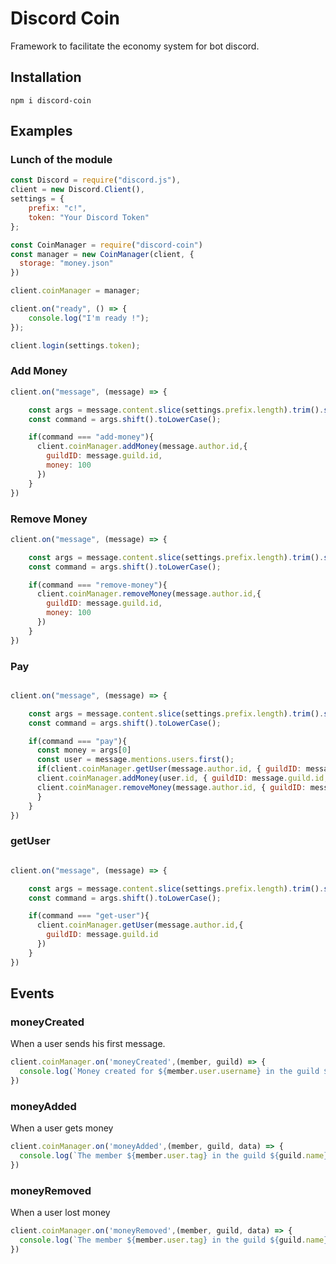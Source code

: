 # Discord Coin

Framework to facilitate the economy system for bot discord.

## Installation

```
npm i discord-coin
```

## Examples

### Lunch of the module

```js
const Discord = require("discord.js"),
client = new Discord.Client(),
settings = {
    prefix: "c!",
    token: "Your Discord Token"
};

const CoinManager = require("discord-coin")
const manager = new CoinManager(client, {
  storage: "money.json"
})

client.coinManager = manager;

client.on("ready", () => {
    console.log("I'm ready !");
});

client.login(settings.token);
```

### Add Money
```js
client.on("message", (message) => {

    const args = message.content.slice(settings.prefix.length).trim().split(/ +/g);
    const command = args.shift().toLowerCase();

    if(command === "add-money"){
      client.coinManager.addMoney(message.author.id,{
        guildID: message.guild.id,
        money: 100
      })
    }
})
```

### Remove Money

```js
client.on("message", (message) => {

    const args = message.content.slice(settings.prefix.length).trim().split(/ +/g);
    const command = args.shift().toLowerCase();

    if(command === "remove-money"){
      client.coinManager.removeMoney(message.author.id,{
        guildID: message.guild.id,
        money: 100
      })
    }
})
```

### Pay

```js

client.on("message", (message) => {

    const args = message.content.slice(settings.prefix.length).trim().split(/ +/g);
    const command = args.shift().toLowerCase();

    if(command === "pay"){
      const money = args[0]
      const user = message.mentions.users.first();
      if(client.coinManager.getUser(message.author.id, { guildID: message.guild.id }).money > money){
      client.coinManager.addMoney(user.id, { guildID: message.guild.id, money: money })
      client.coinManager.removeMoney(message.author.id, { guildID: message.guild.id, money: money })
      }
    }
})

```

### getUser

```js

client.on("message", (message) => {

    const args = message.content.slice(settings.prefix.length).trim().split(/ +/g);
    const command = args.shift().toLowerCase();

    if(command === "get-user"){
      client.coinManager.getUser(message.author.id,{
        guildID: message.guild.id
      })
    }
})

```

## Events

### moneyCreated

When a user sends his first message.

```js
client.coinManager.on('moneyCreated',(member, guild) => {
  console.log(`Money created for ${member.user.username} in the guild ${guild.name}`)
})
```

### moneyAdded

When a user gets money

```js
client.coinManager.on('moneyAdded',(member, guild, data) => {
  console.log(`The member ${member.user.tag} in the guild ${guild.name} get ${data.money}$`)
})
```

### moneyRemoved

When a user lost money

```js
client.coinManager.on('moneyRemoved',(member, guild, data) => {
  console.log(`The member ${member.user.tag} in the guild ${guild.name} lost ${data.money}$`)
})
```
